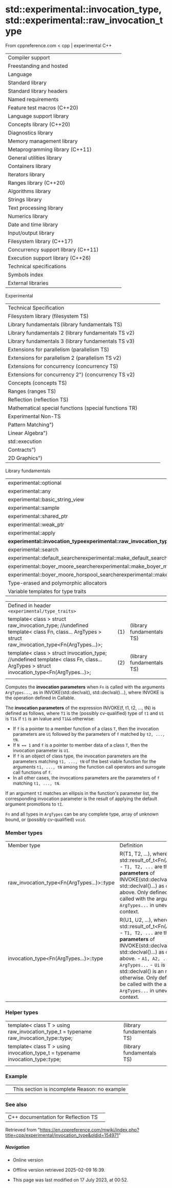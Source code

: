 # std::experimental::invocation_type, std::experimental::raw_invocation_type

From cppreference.com
< cpp‎ | experimental
C++

|  |  |  |  |  |
| --- | --- | --- | --- | --- |
| Compiler support | | | | |
| Freestanding and hosted | | | | |
| Language | | | | |
| Standard library | | | | |
| Standard library headers | | | | |
| Named requirements | | | | |
| Feature test macros (C++20) | | | | |
| Language support library | | | | |
| Concepts library (C++20) | | | | |
| Diagnostics library | | | | |
| Memory management library | | | | |
| Metaprogramming library (C++11) | | | | |
| General utilities library | | | | |
| Containers library | | | | |
| Iterators library | | | | |
| Ranges library (C++20) | | | | |
| Algorithms library | | | | |
| Strings library | | | | |
| Text processing library | | | | |
| Numerics library | | | | |
| Date and time library | | | | |
| Input/output library | | | | |
| Filesystem library (C++17) | | | | |
| Concurrency support library (C++11) | | | | |
| Execution support library (C++26) | | | | |
| Technical specifications | | | | |
| Symbols index | | | | |
| External libraries | | | | |

Experimental

|  |  |  |  |  |
| --- | --- | --- | --- | --- |
| Technical Specification | | | | |
| Filesystem library (filesystem TS) | | | | |
| Library fundamentals (library fundamentals TS) | | | | |
| Library fundamentals 2 (library fundamentals TS v2) | | | | |
| Library fundamentals 3 (library fundamentals TS v3) | | | | |
| Extensions for parallelism (parallelism TS) | | | | |
| Extensions for parallelism 2 (parallelism TS v2) | | | | |
| Extensions for concurrency (concurrency TS) | | | | |
| Extensions for concurrency 2") (concurrency TS v2) | | | | |
| Concepts (concepts TS) | | | | |
| Ranges (ranges TS) | | | | |
| Reflection (reflection TS) | | | | |
| Mathematical special functions (special functions TR) | | | | |
| Experimental Non-TS | | | | |
| Pattern Matching") | | | | |
| Linear Algebra") | | | | |
| std::execution | | | | |
| Contracts") | | | | |
| 2D Graphics") | | | | |

Library fundamentals

|  |  |  |  |  |
| --- | --- | --- | --- | --- |
| experimental::optional | | | | |
| experimental::any | | | | |
| experimental::basic_string_view | | | | |
| experimental::sample | | | | |
| experimental::shared_ptr | | | | |
| experimental::weak_ptr | | | | |
| experimental::apply | | | | |
| ****experimental::invocation_typeexperimental::raw_invocation_type**** | | | | |
| experimental::search | | | | |
| experimental::default_searcherexperimental::make_default_searcher | | | | |
| experimental::boyer_moore_searcherexperimental::make_boyer_moore_searcher | | | | |
| experimental::boyer_moore_horspool_searcherexperimental::make_boyer_moore_horspool_searcher | | | | |
| Type-erased and polymorphic allocators | | | | |
| Variable templates for type traits | | | | |

|  |  |  |
| --- | --- | --- |
| Defined in header `<experimental/type_traits>` |  |  |
| template< class >  struct raw_invocation_type; //undefined    template< class Fn, class... ArgTypes > struct raw_invocation_type<Fn(ArgTypes...)>; | (1) | (library fundamentals TS) |
| template< class >  struct invocation_type; //undefined    template< class Fn, class... ArgTypes > struct invocation_type<Fn(ArgTypes...)>; | (2) | (library fundamentals TS) |
|  |  |  |

Computes the **invocation parameters** when `Fn` is called with the arguments `ArgTypes...`, as in INVOKE(std::declval<Fn>(), std::declval<ArgTypes>()...), where INVOKE is the operation defined in Callable.

The **invocation parameters** of the expression INVOKE(f, t1, t2, ..., tN) is defined as follows, where `T1` is the (possibly cv-qualified) type of `t1` and `U1` is `T1&` if `t1` is an lvalue and `T1&&` otherwise:

- If `f` is a pointer to a member function of a class `T`, then the invocation parameters are `U1` followed by the parameters of `f` matched by `t2, ..., tN`.
- If `N == 1` and `f` is a pointer to member data of a class `T`, then the invocation parameter is `U1`.
- If `f` is an object of class type, the invocation parameters are the parameters matching `t1, ..., tN` of the best viable function for the arguments `t1, ..., tN` among the function call operators and surrogate call functions of `f`.
- In all other cases, the invocations parameters are the parameters of `f` matching `t1, ..., tN`.

If an argument `tI` matches an ellipsis in the function's parameter list, the corresponding invocation parameter is the result of applying the default argument promotions to `tI`.

`Fn` and all types in `ArgTypes` can be any complete type, array of unknown bound, or (possibly cv-qualified) `void`.

### Member types

|  |  |
| --- | --- |
| Member type | Definition |
| raw_invocation_type<Fn(ArgTypes...)>::type | R(T1, T2, ...), where:  - `R` is std::result_of_t<Fn(ArgTypes...)>. - `T1, T2, ...` are the **invocation parameters** of INVOKE(std::declval<Fn>(), std::declval<ArgTypes>()...) as defined above.   Only defined if `Fn` can be called with the arguments `ArgTypes...` in unevaluated context. |
| invocation_type<Fn(ArgTypes...)>::type | R(U1, U2, ...), where  - `R` is std::result_of_t<Fn(ArgTypes...)>. - `T1, T2, ...` are the **invocation parameters** of INVOKE(std::declval<Fn>(), std::declval<ArgTypes>()...) as defined above. - `A1, A2, ...` denotes `ArgTypes...` - `Ui` is std::decay_t<Ai> if std::declval<Ai>() is an rvalue and `Ti` otherwise.   Only defined if `Fn` can be called with the arguments `ArgTypes...` in unevaluated context. |

### Helper types

|  |  |  |
| --- | --- | --- |
| template< class T >  using raw_invocation_type_t = typename raw_invocation_type<T>::type; |  | (library fundamentals TS) |
| template< class T >  using invocation_type_t = typename invocation_type<T>::type; |  | (library fundamentals TS) |
|  |  |  |

### Example

|  |  |
| --- | --- |
|  | This section is incomplete Reason: no example |

### See also

|  |  |
| --- | --- |
| C++ documentation for Reflection TS | |

Retrieved from "<https://en.cppreference.com/mwiki/index.php?title=cpp/experimental/invocation_type&oldid=154971>"

##### Navigation

- Online version
- Offline version retrieved 2025-02-09 16:39.

- This page was last modified on 17 July 2023, at 00:52.